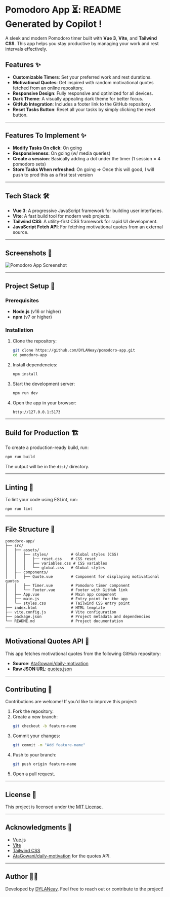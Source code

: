 # Pomodoro App ⏳: README Generated by Copilot !

A sleek and modern Pomodoro timer built with **Vue 3**, **Vite**, and **Tailwind CSS**. This app helps you stay productive by managing your work and rest intervals effectively.

## Features ✨

- **Customizable Timers**: Set your preferred work and rest durations.
- **Motivational Quotes**: Get inspired with random motivational quotes fetched from an online repository.
- **Responsive Design**: Fully responsive and optimized for all devices.
- **Dark Theme**: A visually appealing dark theme for better focus.
- **GitHub Integration**: Includes a footer link to the GitHub repository.
- **Reset Tasks Button**: Reset all your tasks by simply clicking the reset button.

---

## Features To Implement ✨

- **Modify Tasks On click**: On going
- **Responsiveness**: On going (w/ media queries)
- **Create a session**: Basically adding a dot under the timer (1 session = 4 pomodoro sets)
- **Store Tasks When refreshed**: On going
  => Once this will good, I will push to prod this as a first test version

---

## Tech Stack 🛠️

- **Vue 3**: A progressive JavaScript framework for building user interfaces.
- **Vite**: A fast build tool for modern web projects.
- **Tailwind CSS**: A utility-first CSS framework for rapid UI development.
- **JavaScript Fetch API**: For fetching motivational quotes from an external source.

---

## Screenshots 📸

![Pomodoro App Screenshot](https://via.placeholder.com/800x400?text=Pomodoro+App+Screenshot)

---

## Project Setup 🚀

### Prerequisites

- **Node.js** (v16 or higher)
- **npm** (v7 or higher)

### Installation

1. Clone the repository:

   ```sh
   git clone https://github.com/DYLANeay/pomodoro-app.git
   cd pomodoro-app
   ```

2. Install dependencies:

   ```sh
   npm install
   ```

3. Start the development server:

   ```sh
   npm run dev
   ```

4. Open the app in your browser:
   ```
   http://127.0.0.1:5173
   ```

---

## Build for Production 🏗️

To create a production-ready build, run:

```sh
npm run build
```

The output will be in the `dist/` directory.

---

## Linting 🧹

To lint your code using ESLint, run:

```sh
npm run lint
```

---

## File Structure 📂

```plaintext
pomodoro-app/
├── src/
│   ├── assets/
│   │   ├── styles/          # Global styles (CSS)
│   │   │   ├── reset.css    # CSS reset
│   │   │   ├── variables.css # CSS variables
│   │   │   └── global.css   # Global styles
│   ├── components/
│   │   ├── Quote.vue        # Component for displaying motivational quotes
│   │   ├── Timer.vue        # Pomodoro timer component
│   │   └── Footer.vue       # Footer with GitHub link
│   ├── App.vue              # Main app component
│   ├── main.js              # Entry point for the app
│   └── styles.css           # Tailwind CSS entry point
├── index.html               # HTML template
├── vite.config.js           # Vite configuration
├── package.json             # Project metadata and dependencies
└── README.md                # Project documentation
```

---

## Motivational Quotes API 🌟

This app fetches motivational quotes from the following GitHub repository:

- **Source**: [AtaGowani/daily-motivation](https://github.com/AtaGowani/daily-motivation)
- **Raw JSON URL**: [quotes.json](https://raw.githubusercontent.com/AtaGowani/daily-motivation/master/src/data/quotes.json)

---

## Contributing 🤝

Contributions are welcome! If you'd like to improve this project:

1. Fork the repository.
2. Create a new branch:
   ```sh
   git checkout -b feature-name
   ```
3. Commit your changes:
   ```sh
   git commit -m "Add feature-name"
   ```
4. Push to your branch:
   ```sh
   git push origin feature-name
   ```
5. Open a pull request.

---

## License 📜

This project is licensed under the [MIT License](LICENSE).

---

## Acknowledgments 🙌

- [Vue.js](https://vuejs.org/)
- [Vite](https://vitejs.dev/)
- [Tailwind CSS](https://tailwindcss.com/)
- [AtaGowani/daily-motivation](https://github.com/AtaGowani/daily-motivation) for the quotes API.

---

## Author 👨‍💻

Developed by [DYLANeay](https://github.com/DYLANeay). Feel free to reach out or contribute to the project!
